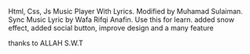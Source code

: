 Html, Css, Js Music Player With Lyrics. Modified by Muhamad Sulaiman. Sync Music Lyric by Wafa Rifqi Anafin. Use this for learn. added snow effect, added social button, improve design and a many feature

thanks to ALLAH S.W.T
